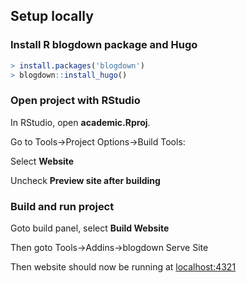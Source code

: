 ## Setup locally

### Install R blogdown package and Hugo

```r
> install.packages('blogdown')
> blogdown::install_hugo()
```

### Open project with RStudio

In RStudio, open **academic.Rproj**.

Go to Tools->Project Options->Build Tools:

Select **Website**

Uncheck **Preview site after building**

### Build and run project

Goto build panel, select **Build Website**

Then goto Tools->Addins->blogdown Serve Site

Then website should now be running at [localhost:4321](localhost:4321)